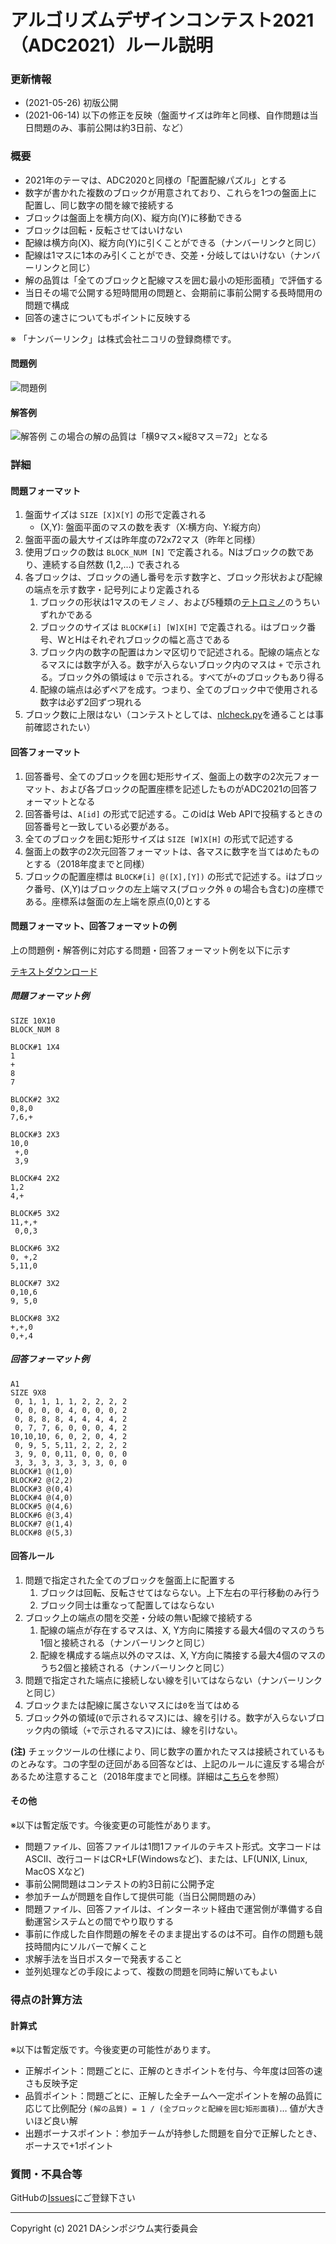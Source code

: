 # アルゴリズムデザインコンテスト2021（ADC2021）ルール説明

<a name="update"></a>
### 更新情報

- (2021-05-26) 初版公開
- (2021-06-14) 以下の修正を反映（盤面サイズは昨年と同様、自作問題は当日問題のみ、事前公開は約3日前、など）


### 概要

- 2021年のテーマは、ADC2020と同様の「配置配線パズル」とする
- 数字が書かれた複数のブロックが用意されており、これらを1つの盤面上に配置し、同じ数字の間を線で接続する
- ブロックは盤面上を横方向(X)、縦方向(Y)に移動できる
- ブロックは回転・反転させてはいけない
- 配線は横方向(X)、縦方向(Y)に引くことができる（ナンバーリンクと同じ）
- 配線は1マスに1本のみ引くことができ、交差・分岐してはいけない（ナンバーリンクと同じ）
- 解の品質は「全てのブロックと配線マスを囲む最小の矩形面積」で評価する
- 当日その場で公開する短時間用の問題と、会期前に事前公開する長時間用の問題で構成
- 回答の速さについてもポイントに反映する

※ 「ナンバーリンク」は株式会社ニコリの登録商標です。

#### 問題例
![問題例](images/ex1.png)

#### 解答例
![解答例](images/ex1ans.png)
この場合の解の品質は「横9マス×縦8マス＝72」となる

### 詳細

#### 問題フォーマット

1. 盤面サイズは `SIZE [X]X[Y]` の形で定義される
      - (X,Y): 盤面平面のマスの数を表す（X:横方向、Y:縦方向）
2. 盤面平面の最大サイズは昨年度の72x72マス（昨年と同様）
3. 使用ブロックの数は `BLOCK_NUM [N]` で定義される。Nはブロックの数であり、連続する自然数 (1,2,...) で表される
4. 各ブロックは、ブロックの通し番号を示す数字と、ブロック形状および配線の端点を示す数字・記号列により定義される
      1. ブロックの形状は1マスのモノミノ、および5種類の[テトロミノ](https://ja.wikipedia.org/wiki/%E3%83%86%E3%83%88%E3%83%AD%E3%83%9F%E3%83%8E)のうちいずれかである
      2. ブロックのサイズは `BLOCK#[i] [W]X[H]` で定義される。iはブロック番号、WとHはそれぞれブロックの幅と高さである
      3. ブロック内の数字の配置はカンマ区切りで記述される。配線の端点となるマスには数字が入る。数字が入らないブロック内のマスは `+` で示される。ブロック外の領域は `0` で示される。すべてが`+`のブロックもあり得る
      4. 配線の端点は必ずペアを成す。つまり、全てのブロック中で使用される数字は必ず2回ずつ現れる
5. ブロック数に上限はない（コンテストとしては、[nlcheck.py](nlcheck.html)を通ることは事前確認されたい）

#### 回答フォーマット

1. 回答番号、全てのブロックを囲む矩形サイズ、盤面上の数字の2次元フォーマット、および各ブロックの配置座標を記述したものがADC2021の回答フォーマットとなる
2. 回答番号は、`A[id]` の形式で記述する。このidは Web APIで投稿するときの回答番号と一致している必要がある。
3. 全てのブロックを囲む矩形サイズは `SIZE [W]X[H]` の形式で記述する
4. 盤面上の数字の2次元回答フォーマットは、各マスに数字を当てはめたものとする（2018年度までと同様）
5. ブロックの配置座標は `BLOCK#[i] @([X],[Y])` の形式で記述する。iはブロック番号、(X,Y)はブロックの左上端マス(ブロック外 `0` の場合も含む)の座標である。座標系は盤面の左上端を原点(0,0)とする

#### 問題フォーマット、回答フォーマットの例
上の問題例・解答例に対応する問題・回答フォーマット例を以下に示す

[テキストダウンロード](docs/sample_Q_A.zip)

##### 問題フォーマット例
```
SIZE 10X10
BLOCK_NUM 8

BLOCK#1 1X4
1
+
8
7

BLOCK#2 3X2
0,8,0
7,6,+

BLOCK#3 2X3
10,0
 +,0
 3,9

BLOCK#4 2X2
1,2
4,+

BLOCK#5 3X2
11,+,+
 0,0,3

BLOCK#6 3X2
0, +,2
5,11,0

BLOCK#7 3X2
0,10,6
9, 5,0

BLOCK#8 3X2
+,+,0
0,+,4
```

##### 回答フォーマット例
```
A1
SIZE 9X8
 0, 1, 1, 1, 1, 2, 2, 2, 2
 0, 0, 0, 0, 4, 0, 0, 0, 2
 0, 8, 8, 8, 4, 4, 4, 4, 2
 0, 7, 7, 6, 0, 0, 0, 4, 2
10,10,10, 6, 0, 2, 0, 4, 2
 0, 9, 5, 5,11, 2, 2, 2, 2
 3, 9, 0, 0,11, 0, 0, 0, 0
 3, 3, 3, 3, 3, 3, 3, 0, 0
BLOCK#1 @(1,0)
BLOCK#2 @(2,2)
BLOCK#3 @(0,4)
BLOCK#4 @(4,0)
BLOCK#5 @(4,6)
BLOCK#6 @(3,4)
BLOCK#7 @(1,4)
BLOCK#8 @(5,3)
```

#### 回答ルール

1. 問題で指定された全てのブロックを盤面上に配置する
    1. ブロックは回転、反転させてはならない。上下左右の平行移動のみ行う
    2. ブロック同士は重なって配置してはならない
2. ブロック上の端点の間を交差・分岐の無い配線で接続する
    1. 配線の端点が存在するマスは、X, Y方向に隣接する最大4個のマスのうち1個と接続される（ナンバーリンクと同じ）
    2. 配線を構成する端点以外のマスは、X, Y方向に隣接する最大4個のマスのうち2個と接続される（ナンバーリンクと同じ）
2. 問題で指定された端点に接続しない線を引いてはならない（ナンバーリンクと同じ）
3. ブロックまたは配線に属さないマスには`0`を当てはめる
4. ブロック外の領域(`0`で示されるマス)には、線を引ける。数字が入らないブロック内の領域（`+`で示されるマス)には、線を引けない。

**(注)** チェックツールの仕様により、同じ数字の置かれたマスは接続されているものとみなす。コの字型の迂回がある回答などは、上記のルールに違反する場合があるため注意すること（2018年度までと同様。詳細は[こちら](https://github.com/dasadc/conmgr/issues/18)を参照）

#### その他
※以下は暫定版です。今後変更の可能性があります。
- 問題ファイル、回答ファイルは1問1ファイルのテキスト形式。文字コードはASCII、改行コードはCR+LF(Windowsなど)、または、LF(UNIX, Linux, MacOS Xなど)
- 事前公開問題はコンテストの約3日前に公開予定
- 参加チームが問題を自作して提供可能（当日公開問題のみ）
- 問題ファイル、回答ファイルは、インターネット経由で運営側が準備する自動運営システムとの間でやり取りする
- 事前に作成した自作問題の解をそのまま提出するのは不可。自作の問題も競技時間内にソルバーで解くこと
- 求解手法を当日ポスターで発表すること
- 並列処理などの手段によって、複数の問題を同時に解いてもよい

### 得点の計算方法

#### 計算式
※以下は暫定版です。今後変更の可能性があります。
- 正解ポイント：問題ごとに、正解のときポイントを付与、今年度は回答の速さも反映予定
- 品質ポイント：問題ごとに、正解した全チームへ一定ポイントを解の品質に応じて比例配分
  `(解の品質) = 1 / (全ブロックと配線を囲む矩形面積)`… 値が大きいほど良い解
- 出題ボーナスポイント：参加チームが持参した問題を自分で正解したとき、ボーナスで+1ポイント


### 質問・不具合等
GitHubの[Issues](https://github.com/dasadc/dasadc.github.io/issues)にご登録下さい


---
Copyright (c) 2021 DAシンポジウム実行委員会

